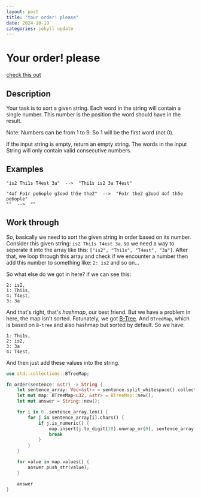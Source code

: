 ```yaml
---
layout: post
title: "Your order! please"
date: 2024-10-19
categories: jekyll update
---
```


# Your order! please

[check this out](https://www.codewars.com/kata/55c45be3b2079eccff00010f)

## Description

Your task is to sort a given string. Each word in the string will contain a single number. This number is the position the word should have in the result.

Note: Numbers can be from 1 to 9. So 1 will be the first word (not 0).

If the input string is empty, return an empty string. The words in the input String will only contain valid consecutive numbers.


## Examples

```
"is2 Thi1s T4est 3a"  -->  "Thi1s is2 3a T4est"

"4of Fo1r pe6ople g3ood th5e the2"  -->  "Fo1r the2 g3ood 4of th5e pe6ople"
""  -->  ""
```

## Work through

So, basically we need to sort the given string in order based on its number.
Consider this given string: `is2 Thi1s T4est 3a`, so we need a way to seperate it into the array like this: 
`["is2", "Thi1s", "T4est", "3a"]`. After that, we loop through this array and check if we encounter a number then add this 
number to something like: `2: is2` and so on...

So what else do we got in here? if we can see this:

```
2: is2,
1: Thi1s,
4: T4est,
3: 3a
```

And that's right, that's _hashmap_, our best friend. But we have a problem in here, the map isn't sorted. Fotunately, we got
[B-Tree](https://en.wikipedia.org/wiki/B-tree). And `BTreeMap`, which is based on `B-tree` and also hashmap but sorted by default. So we have: 

```
1: Thi1s,
2: is2,
3: 3a
4: T4est,
```

And then just add these values into the string.

```rust
use std::collections::BTreeMap;

fn order(sentence: &str) -> String {
    let sentence_array: Vec<&str> = sentence.split_whitespace().collect();
    let mut map: BTreeMap<u32, &str> = BTreeMap::new();
    let mut answer = String::new();

    for i in 0..sentence_array.len() {
        for j in sentence_array[i].chars() {
            if j.is_numeric() {
                map.insert(j.to_digit(10).unwrap_or(0), sentence_array[i]);
                break
            }
        }
    }

    for value in map.values() {
        answer.push_str(value);
    }

    answer
}
```


